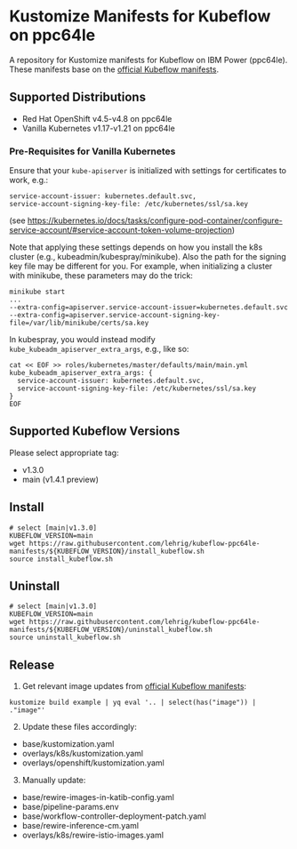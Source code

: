 # Kustomize Manifests for Kubeflow on ppc64le
A repository for Kustomize manifests for Kubeflow on IBM Power (ppc64le).
These manifests base on the [official Kubeflow manifests](http://www.github.com/kubeflow/manifests/).

## Supported Distributions
- Red Hat OpenShift v4.5-v4.8 on ppc64le
- Vanilla Kubernetes v1.17-v1.21 on ppc64le

### Pre-Requisites for Vanilla Kubernetes
Ensure that your ```kube-apiserver``` is initialized with settings for certificates to work, e.g.:
```
service-account-issuer: kubernetes.default.svc,
service-account-signing-key-file: /etc/kubernetes/ssl/sa.key
```
(see https://kubernetes.io/docs/tasks/configure-pod-container/configure-service-account/#service-account-token-volume-projection)

Note that applying these settings depends on how you install the k8s cluster (e.g., kubeadmin/kubespray/minikube). Also the path for the signing key file may be different for you. For example, when initializing a cluster with minikube, these parameters may do the trick:
```
minikube start
...
--extra-config=apiserver.service-account-issuer=kubernetes.default.svc 
--extra-config=apiserver.service-account-signing-key-file=/var/lib/minikube/certs/sa.key
```

In kubespray, you would instead modify ```kube_kubeadm_apiserver_extra_args```, e.g., like so:
```
cat << EOF >> roles/kubernetes/master/defaults/main/main.yml
kube_kubeadm_apiserver_extra_args: {
  service-account-issuer: kubernetes.default.svc,
  service-account-signing-key-file: /etc/kubernetes/ssl/sa.key
}
EOF
```

## Supported Kubeflow Versions
Please select appropriate tag:
- v1.3.0
- main (v1.4.1 preview)

## Install
```
# select [main|v1.3.0]
KUBEFLOW_VERSION=main
wget https://raw.githubusercontent.com/lehrig/kubeflow-ppc64le-manifests/${KUBEFLOW_VERSION}/install_kubeflow.sh
source install_kubeflow.sh
```
## Uninstall
```
# select [main|v1.3.0]
KUBEFLOW_VERSION=main
wget https://raw.githubusercontent.com/lehrig/kubeflow-ppc64le-manifests/${KUBEFLOW_VERSION}/uninstall_kubeflow.sh
source uninstall_kubeflow.sh
```

## Release
1. Get relevant image updates from [official Kubeflow manifests](http://www.github.com/kubeflow/manifests/):
```
kustomize build example | yq eval '.. | select(has("image")) | ."image"'
```
2. Update these files accordingly:
- base/kustomization.yaml
- overlays/k8s/kustomization.yaml
- overlays/openshift/kustomization.yaml
3. Manually update:
- base/rewire-images-in-katib-config.yaml
- base/pipeline-params.env
- base/workflow-controller-deployment-patch.yaml
- base/rewire-inference-cm.yaml
- overlays/k8s/rewire-istio-images.yaml

